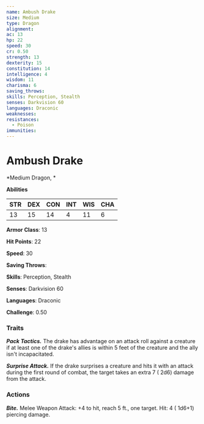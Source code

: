 ```yaml
---
name: Ambush Drake
size: Medium
type: Dragon
alignment: 
ac: 13
hp: 22
speed: 30
cr: 0.50
strength: 13
dexterity: 15
constitution: 14
intelligence: 4
wisdom: 11
charisma: 6
saving_throws: 
skills: Perception, Stealth
senses: Darkvision 60
languages: Draconic
weaknesses:
resistances:
  - Poison
immunities:
---
```


# Ambush Drake

*Medium Dragon, *

**Abilities**

| STR | DEX | CON | INT | WIS | CHA |
| --- | --- | --- | --- | --- | --- |
| 13 | 15 | 14 | 4 | 11 | 6 |

**Armor Class**: 13

**Hit Points**: 22

**Speed**: 30

**Saving Throws**: 

**Skills**: Perception, Stealth

**Senses**: Darkvision 60

**Languages**: Draconic

**Challenge**: 0.50


### Traits
***Pack Tactics.*** The drake has advantage on an attack roll against a creature if at least one of the drake's allies is within 5 feet of the creature and the ally isn't incapacitated.

***Surprise Attack.*** If the drake surprises a creature and hits it with an attack during the first round of combat, the target takes an extra 7 ( 2d6) damage from the attack.


### Actions
***Bite.*** Melee Weapon Attack:  +4 to hit, reach 5 ft., one target. Hit: 4 ( 1d6+1) piercing damage.

